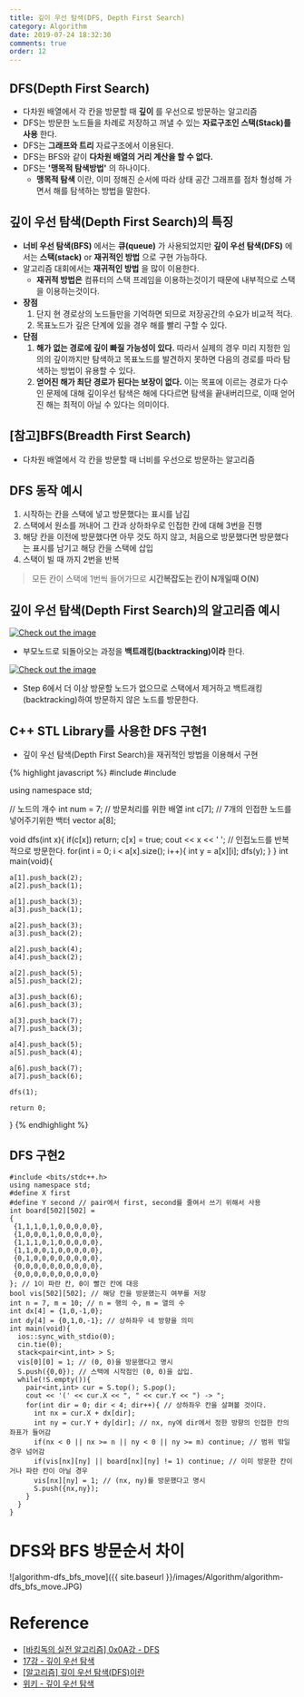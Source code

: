 ```yaml
---
title: 깊이 우선 탐색(DFS, Depth First Search)
category: Algorithm
date: 2019-07-24 18:32:30
comments: true
order: 12
---
```


## DFS(Depth First Search)
* 다차원 배열에서 각 칸을 방문할 때 __깊이__ 를 우선으로 방문하는 알고리즘
* DFS는 방문한 노드들을 차례로 저장하고 꺼낼 수 있는 __자료구조인 스택(Stack)를 사용__ 한다.
* DFS는 __그래프와 트리__ 자료구조에서 이용된다.
* DFS는 BFS와 같이 __다차원 배열의 거리 계산을 할 수 없다.__
* DFS는 __'맹목적 탐색방법'__ 의 하나이다.<br>
  + __맹목적 탐색__ 이란, 이미 정해진 순서에 따라 상태 공간 그래프를 점차 형성해 가면서 해를 탐색하는 방법을 말한다.

## 깊이 우선 탐색(Depth First Search)의 특징
* __너비 우선 탐색(BFS)__ 에서는 __큐(queue)__ 가 사용되었지만 __깊이 우선 탐색(DFS)__ 에서는 __스택(stack)__ or __재귀적인 방법__ 으로 구현 가능하다.
* 알고리즘 대회에서는 __재귀적인 방법__ 을 많이 이용한다.
  * __재귀적 방법은__ 컴퓨터의 스택 프레임을 이용하는것이기 때문에 내부적으로 스택을 이용하는것이다.
* __장점__
  1. 단지 현 경로상의 노드들만을 기억하면 되므로 저장공간의 수요가 비교적 적다.
  2. 목표노드가 깊은 단계에 있을 경우 해를 빨리 구할 수 있다.
* __단점__
  1. __해가 없는 경로에 깊이 빠질 가능성이 있다.__ 따라서 실제의 경우 미리 지정한 임의의 깊이까지만 탐색하고 목표노드를 발견하지 못하면 다음의 경로를 따라 탐색하는 방법이 유용할 수 있다.
  2. __얻어진 해가 최단 경로가 된다는 보장이 없다.__ 이는 목표에 이르는 경로가 다수인 문제에 대해 깊이우선 탐색은 해에 다다르면 탐색을 끝내버리므로, 이때 얻어진 해는 최적이 아닐 수 있다는 의미이다.

## [참고]BFS(Breadth First Search)
* 다차원 배열에서 각 칸을 방문할 때 너비를 우선으로 방문하는 알고리즘

## DFS 동작 예시
1. 시작하는 칸을 스택에 넣고 방문했다는 표시를 남김
2. 스택에서 원소를 꺼내어 그 칸과 상하좌우로 인접한 칸에 대해 3번을 진행
3. 해당 칸을 이전에 방문했다면 아무 것도 하지 않고, 처음으로 방문했다면 방문했다는 표시를 남기고 해당 칸을 스택에 삽입
4. 스택이 빌 때 까지 2번을 반복

> 모든 칸이 스택에 1번씩 들어가므로 __시간복잡도는 칸이 N개일때 O(N)__

## 깊이 우선 탐색(Depth First Search)의 알고리즘 예시
<a href="{{ site.baseurl }}{{ site.algorithm_img }}/dfs1.JPG" data-lightbox="falcon9-large" data-title="Check out the image">
  <img src="{{ site.baseurl }}{{ site.algorithm_img }}/dfs1.JPG" title="Check out the image">
</a>

* 부모노드로 되돌아오는 과정을 __백트래킹(backtracking)이라__ 한다.

<a href="{{ site.baseurl }}{{ site.algorithm_img }}/dfs2.JPG" data-lightbox="falcon9-large" data-title="Check out the image">
  <img src="{{ site.baseurl }}{{ site.algorithm_img }}/dfs2.JPG" title="Check out the image">
</a>

* Step 6에서 더 이상 방문할 노드가 없으므로 스택에서 제거하고 백트래킹(backtracking)하여 방문하지 않은 노드를 방문한다.

## C++ STL Library를 사용한 DFS 구현1
* 깊이 우선 탐색(Depth First Search)을 재귀적인 방법을 이용해서 구현

{% highlight javascript %}
#include <iostream>
#include <vector>

using namespace std;

// 노드의 개수 
int num = 7;
// 방문처리를 위한 배열 
int c[7];
// 7개의 인접한 노드를 넣어주기위한 백터 
vector<int> a[8];

void dfs(int x){
	if(c[x]) return; 
	c[x] = true;
	cout << x << ' ';
	// 인접노드를 반복적으로 방문한다. 
	for(int i = 0; i < a[x].size(); i++){
		int y = a[x][i];
		dfs(y);	
	}
}
int main(void){
	
	a[1].push_back(2);
	a[2].push_back(1);
	
	a[1].push_back(3);
	a[3].push_back(1);
	
	a[2].push_back(3);
	a[3].push_back(2);
	
	a[2].push_back(4);
	a[4].push_back(2);
	
	a[2].push_back(5);
	a[5].push_back(2);
	
	a[3].push_back(6);
	a[6].push_back(3);
	
	a[3].push_back(7);
	a[7].push_back(3);
	
	a[4].push_back(5);
	a[5].push_back(4);
	
	a[6].push_back(7);
	a[7].push_back(6);
	
	dfs(1);
	
	return 0;
}
{% endhighlight %}

## DFS 구현2

```
#include <bits/stdc++.h>
using namespace std;
#define X first
#define Y second // pair에서 first, second를 줄여서 쓰기 위해서 사용
int board[502][502] =
{
 {1,1,1,0,1,0,0,0,0,0},
 {1,0,0,0,1,0,0,0,0,0},
 {1,1,1,0,1,0,0,0,0,0},
 {1,1,0,0,1,0,0,0,0,0},
 {0,1,0,0,0,0,0,0,0,0},
 {0,0,0,0,0,0,0,0,0,0},
 {0,0,0,0,0,0,0,0,0,0}
}; // 1이 파란 칸, 0이 빨간 칸에 대응
bool vis[502][502]; // 해당 칸을 방문했는지 여부를 저장
int n = 7, m = 10; // n = 행의 수, m = 열의 수
int dx[4] = {1,0,-1,0};
int dy[4] = {0,1,0,-1}; // 상하좌우 네 방향을 의미
int main(void){
  ios::sync_with_stdio(0);
  cin.tie(0);
  stack<pair<int,int> > S;
  vis[0][0] = 1; // (0, 0)을 방문했다고 명시
  S.push({0,0}); // 스택에 시작점인 (0, 0)을 삽입.
  while(!S.empty()){
    pair<int,int> cur = S.top(); S.pop();
    cout << '(' << cur.X << ", " << cur.Y << ") -> ";
    for(int dir = 0; dir < 4; dir++){ // 상하좌우 칸을 살펴볼 것이다.
      int nx = cur.X + dx[dir];
      int ny = cur.Y + dy[dir]; // nx, ny에 dir에서 정한 방향의 인접한 칸의 좌표가 들어감
      if(nx < 0 || nx >= n || ny < 0 || ny >= m) continue; // 범위 밖일 경우 넘어감
      if(vis[nx][ny] || board[nx][ny] != 1) continue; // 이미 방문한 칸이거나 파란 칸이 아닐 경우
      vis[nx][ny] = 1; // (nx, ny)를 방문했다고 명시
      S.push({nx,ny});
    }
  }
}
```

# DFS와 BFS 방문순서 차이

![algorithm-dfs_bfs_move]({{ site.baseurl }}/images/Algorithm/algorithm-dfs_bfs_move.JPG)

# Reference
* [[바킹독의 실전 알고리즘] 0x0A강 - DFS](https://www.youtube.com/watch?v=93jy2yUYfVE)
* [17강 - 깊이 우선 탐색](https://www.youtube.com/watch?v=l0Rsu7dziws&list=PLRx0vPvlEmdDHxCvAQS1_6XV4deOwfVrz&index=17)
* [[알고리즘] 깊이 우선 탐색(DFS)이란](https://gmlwjd9405.github.io/2018/08/14/algorithm-dfs.html)
* [위키 - 깊이 우선 탐색](https://ko.wikipedia.org/wiki/%EA%B9%8A%EC%9D%B4_%EC%9A%B0%EC%84%A0_%ED%83%90%EC%83%89)